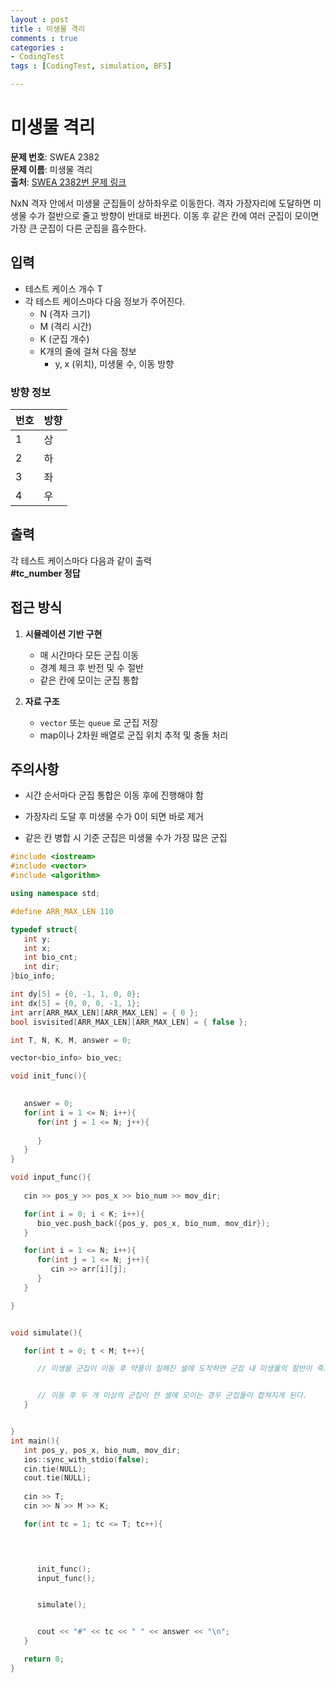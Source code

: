 ```yaml
---
layout : post
title : 미생물 격리
comments : true
categories : 
- CodingTest
tags : [CodingTest, simulation, BFS]

---
```


# 미생물 격리


**문제 번호**: SWEA 2382  
**문제 이름**: 미생물 격리  
**출처**: [SWEA 2382번 문제 링크](https://swexpertacademy.com/main/code/problem/problemDetail.do?contestProbId=AV5PxrDKAOMDFAUq)

NxN 격자 안에서 미생물 군집들이 상하좌우로 이동한다. 격자 가장자리에 도달하면 미생물 수가 절반으로 줄고 방향이 반대로 바뀐다. 이동 후 같은 칸에 여러 군집이 모이면 가장 큰 군집이 다른 군집을 흡수한다.  

## 입력

- 테스트 케이스 개수 T
- 각 테스트 케이스마다 다음 정보가 주어진다.
  - N (격자 크기)
  - M (격리 시간)
  - K (군집 개수)
  - K개의 줄에 걸쳐 다음 정보
    - y, x (위치), 미생물 수, 이동 방향

### 방향 정보

| 번호 | 방향 |
|------|------|
| 1    | 상   |
| 2    | 하   |
| 3    | 좌   |
| 4    | 우   |

## 출력

각 테스트 케이스마다 다음과 같이 출력  
**#tc_number 정답**

## 접근 방식

1. **시뮬레이션 기반 구현**
   - 매 시간마다 모든 군집 이동
   - 경계 체크 후 반전 및 수 절반
   - 같은 칸에 모이는 군집 통합

2. **자료 구조**
   - `vector` 또는 `queue` 로 군집 저장
   - map이나 2차원 배열로 군집 위치 추적 및 충돌 처리

## 주의사항

- 시간 순서마다 군집 통합은 이동 후에 진행해야 함

- 가장자리 도달 후 미생물 수가 0이 되면 바로 제거

- 같은 칸 병합 시 기준 군집은 미생물 수가 가장 많은 군집


```cpp
#include <iostream>
#include <vector>
#include <algorithm>

using namespace std;

#define ARR_MAX_LEN 110

typedef struct{
   int y;
   int x;
   int bio_cnt;
   int dir;
}bio_info;

int dy[5] = {0, -1, 1, 0, 0};
int dx[5] = {0, 0, 0, -1, 1};
int arr[ARR_MAX_LEN][ARR_MAX_LEN] = { 0 };
bool isvisited[ARR_MAX_LEN][ARR_MAX_LEN] = { false }; 

int T, N, K, M, answer = 0;

vector<bio_info> bio_vec;

void init_func(){

   
   answer = 0;
   for(int i = 1 <= N; i++){
      for(int j = 1 <= N; j++){
         
      }
   }
}

void input_func(){
   
   cin >> pos_y >> pos_x >> bio_num >> mov_dir;

   for(int i = 0; i < K; i++){
      bio_vec.push_back({pos_y, pos_x, bio_num, mov_dir});
   }

   for(int i = 1 <= N; i++){
      for(int j = 1 <= N; j++){
         cin >> arr[i][j];
      }
   }

}


void simulate(){

   for(int t = 0; t < M; t++){

      // 미생물 군집이 이동 후 약품이 칠해진 셀에 도착하면 군집 내 미생물의 절반이 죽고, 이동방향이 반대로 바뀐다. 


      // 이동 후 두 개 이상의 군집이 한 셀에 모이는 경우 군집들이 합쳐지게 된다.
   }


}
int main(){
   int pos_y, pos_x, bio_num, mov_dir;
   ios::sync_with_stdio(false);
   cin.tie(NULL);
   cout.tie(NULL);
   
   cin >> T;
   cin >> N >> M >> K;

   for(int tc = 1; tc <= T; tc++){

      


      init_func();
      input_func();


      simulate();


      cout << "#" << tc << " " << answer << "\n";
   }

   return 0;
}

```
